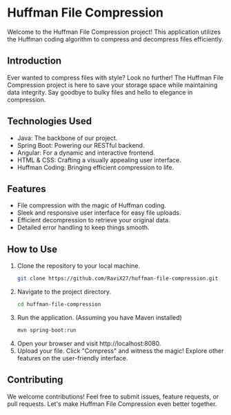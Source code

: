 # Huffman File Compression

Welcome to the Huffman File Compression project! This application utilizes the Huffman coding algorithm to compress and decompress files efficiently.

## Introduction

Ever wanted to compress files with style? Look no further! The Huffman File Compression project is here to save your storage space while maintaining data integrity. Say goodbye to bulky files and hello to elegance in compression.

## Technologies Used

- Java: The backbone of our project.
- Spring Boot: Powering our RESTful backend.
- Angular: For a dynamic and interactive frontend.
- HTML & CSS: Crafting a visually appealing user interface.
- Huffman Coding: Bringing efficient compression to life.

## Features

- File compression with the magic of Huffman coding.
- Sleek and responsive user interface for easy file uploads.
- Efficient decompression to retrieve your original data.
- Detailed error handling to keep things smooth.

## How to Use
1. Clone the repository to your local machine.
   ```bash
   git clone https://github.com/RaviX27/huffman-file-compression.git
2. Navigate to the project directory.
   ```bash
   cd huffman-file-compression 
4. Run the application. (Assuming you have Maven installed)
   ```bash
   mvn spring-boot:run
6. Open your browser and visit http://localhost:8080.
7. Upload your file. Click "Compress" and witness the magic! Explore other features on the user-friendly interface.

## Contributing

We welcome contributions! Feel free to submit issues, feature requests, or pull requests. Let's make Huffman File Compression even better together.
